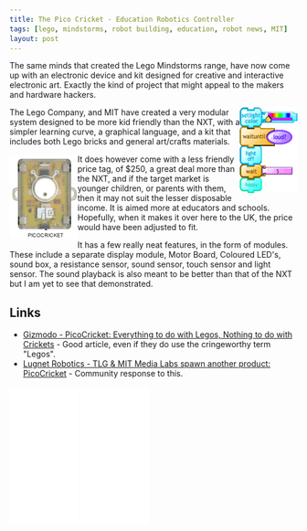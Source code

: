 ```yaml
---
title: The Pico Cricket - Education Robotics Controller
tags: [lego, mindstorms, robot building, education, robot news, MIT]
layout: post
---
```

The same minds that created the Lego Mindstorms range, have now come up with an electronic device and kit designed for creative and interactive electronic art. Exactly the kind of project that might appeal to the makers and hardware hackers.
<div style="width: 20%; float: right;"><img alt="PicoCricket Code Sample, courtesy of PicoCricket.com" src="/galleries/gallery-6-orions-images/390-press-sample-code-thumb.gif" height="150" width="120" /></div>

The Lego Company, and MIT have created a very modular system designed to be more kid friendly than the NXT, with a simpler learning curve, a graphical language, and a kit that includes both Lego bricks and general art/crafts materials.

<div style="float: left;"><img src="/galleries/gallery-6-orions-images/391-picocricket.gif" /></div>
It does however come with a less friendly price tag, of $250, a great deal more than the NXT, and if the target market is younger children, or parents with them, then it may not suit the lesser disposable income. It is aimed more at educators and schools. Hopefully, when it makes it over here to the UK, the price would have been adjusted to fit.

It has a few really neat features, in the form of modules. These include a separate display module, Motor Board, Coloured LED's, sound box, a resistance sensor, sound sensor, touch sensor and light sensor. The sound playback is also meant to be better than that of the NXT but I am yet to see that demonstrated.

## Links

* [Gizmodo - PicoCricket: Everything to do with Legos, Nothing to do with Crickets](http://gizmodo.com/gadgets/gadgets/picocricket-everything-to-do-with-legos-nothing-to-do-with-crickets-196847.php) - Good article, even if they do use the cringeworthy term "Legos".
* [Lugnet Robotics - TLG & MIT Media Labs spawn another product: PicoCricket](http://news.lugnet.com/robotics/?n=26375) - Community response to this.

<iframe style="width:120px;height:240px;" marginwidth="0" marginheight="0" scrolling="no" frameborder="0" src="//ws-eu.amazon-adsystem.com/widgets/q?ServiceVersion=20070822&OneJS=1&Operation=GetAdHtml&MarketPlace=GB&source=ss&ref=as_ss_li_til&ad_type=product_link&tracking_id=orionrobots-21&marketplace=amazon&region=GB&placement=B00BMKLVJ6&asins=B00BMKLVJ6&linkId=790d5f97e58d0e79ecb2fbe1b24a3108&show_border=true&link_opens_in_new_window=true"></iframe>

<iframe style="width:120px;height:240px;" marginwidth="0" marginheight="0" scrolling="no" frameborder="0" src="//ws-eu.amazon-adsystem.com/widgets/q?ServiceVersion=20070822&OneJS=1&Operation=GetAdHtml&MarketPlace=GB&source=ss&ref=as_ss_li_til&ad_type=product_link&tracking_id=orionrobots-21&marketplace=amazon&region=GB&placement=B06X6GN2VQ&asins=B06X6GN2VQ&linkId=30c9cae2e37f39c501ee1fde586c6579&show_border=true&link_opens_in_new_window=true"></iframe>

